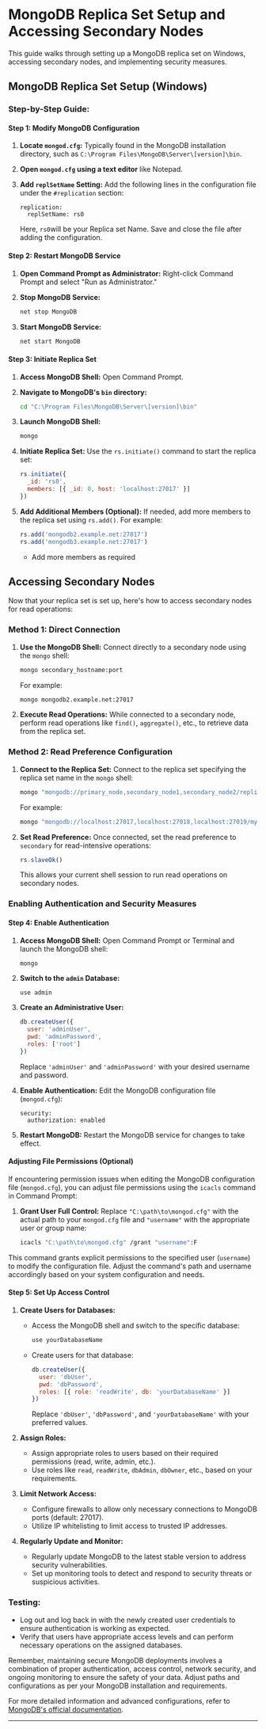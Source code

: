 # MongoDB Replica Set Setup and Accessing Secondary Nodes

This guide walks through setting up a MongoDB replica set on Windows, accessing secondary nodes, and implementing security measures.

## MongoDB Replica Set Setup (Windows)

### Step-by-Step Guide:

#### Step 1: Modify MongoDB Configuration

1. **Locate `mongod.cfg`:**
   Typically found in the MongoDB installation directory, such as `C:\Program Files\MongoDB\Server\[version]\bin`.

2. **Open `mongod.cfg` using a text editor** like Notepad.

3. **Add `replSetName` Setting:**
   Add the following lines in the configuration file under the `#replication` section:
   ```
   replication:
     replSetName: rs0
   ```
   Here, `rs0`will be your Replica set Name. Save and close the file after adding the configuration.

#### Step 2: Restart MongoDB Service

1. **Open Command Prompt as Administrator:**
   Right-click Command Prompt and select "Run as Administrator."

2. **Stop MongoDB Service:**
   ```bash
   net stop MongoDB
   ```

3. **Start MongoDB Service:**
   ```bash
   net start MongoDB
   ```

#### Step 3: Initiate Replica Set

1. **Access MongoDB Shell:**
   Open Command Prompt.

2. **Navigate to MongoDB's `bin` directory:**
   ```bash
   cd "C:\Program Files\MongoDB\Server\[version]\bin"
   ```

3. **Launch MongoDB Shell:**
   ```bash
   mongo
   ```

4. **Initiate Replica Set:**
   Use the `rs.initiate()` command to start the replica set:
   ```javascript
   rs.initiate({
     _id: 'rs0',
     members: [{ _id: 0, host: 'localhost:27017' }]
   })
   ```

5. **Add Additional Members (Optional):**
   If needed, add more members to the replica set using `rs.add()`. For example:
   ```javascript
   rs.add('mongodb2.example.net:27017')
   rs.add('mongodb3.example.net:27017')   
   ```
   - Add more members as required

## Accessing Secondary Nodes

Now that your replica set is set up, here's how to access secondary nodes for read operations:

### Method 1: Direct Connection

1. **Use the MongoDB Shell:**
   Connect directly to a secondary node using the `mongo` shell:
   ```bash
   mongo secondary_hostname:port
   ```
   For example:
   ```bash
   mongo mongodb2.example.net:27017
   ```

2. **Execute Read Operations:**
   While connected to a secondary node, perform read operations like `find()`, `aggregate()`, etc., to retrieve data from the replica set.

### Method 2: Read Preference Configuration

1. **Connect to the Replica Set:**
   Connect to the replica set specifying the replica set name in the `mongo` shell:
   ```bash
   mongo "mongodb://primary_node,secondary_node1,secondary_node2/replica_set_name"
   ```
   For example:
   ```bash
   mongo "mongodb://localhost:27017,localhost:27018,localhost:27019/myReplicaSet"
   ```

2. **Set Read Preference:**
   Once connected, set the read preference to `secondary` for read-intensive operations:
   ```javascript
   rs.slaveOk()
   ```

   This allows your current shell session to run read operations on secondary nodes.

### Enabling Authentication and Security Measures

#### Step 4: Enable Authentication

1. **Access MongoDB Shell:**
   Open Command Prompt or Terminal and launch the MongoDB shell:
   ```
   mongo
   ```

2. **Switch to the `admin` Database:**
   ```javascript
   use admin
   ```

3. **Create an Administrative User:**
   ```javascript
   db.createUser({
     user: 'adminUser',
     pwd: 'adminPassword',
     roles: ['root']
   })
   ```
   Replace `'adminUser'` and `'adminPassword'` with your desired username and password.

4. **Enable Authentication:**
   Edit the MongoDB configuration file (`mongod.cfg`):
   ```
   security:
     authorization: enabled
   ```

5. **Restart MongoDB:**
   Restart the MongoDB service for changes to take effect.

#### Adjusting File Permissions (Optional)

If encountering permission issues when editing the MongoDB configuration file (`mongod.cfg`), you can adjust file permissions using the `icacls` command in Command Prompt:

1. **Grant User Full Control:**
   Replace `"C:\path\to\mongod.cfg"` with the actual path to your `mongod.cfg` file and `"username"` with the appropriate user or group name:
   ```bash
   icacls "C:\path\to\mongod.cfg" /grant "username":F
   ```

This command grants explicit permissions to the specified user (`username`) to modify the configuration file. Adjust the command's path and username accordingly based on your system configuration and needs.

#### Step 5: Set Up Access Control

1. **Create Users for Databases:**

   - Access the MongoDB shell and switch to the specific database:
     ```javascript
     use yourDatabaseName
     ```
   - Create users for that database:
     ```javascript
     db.createUser({
       user: 'dbUser',
       pwd: 'dbPassword',
       roles: [{ role: 'readWrite', db: 'yourDatabaseName' }]
     })
     ```
     Replace `'dbUser'`, `'dbPassword'`, and `'yourDatabaseName'` with your preferred values.

2. **Assign Roles:**
   - Assign appropriate roles to users based on their required permissions (read, write, admin, etc.).
   - Use roles like `read`, `readWrite`, `dbAdmin`, `dbOwner`, etc., based on your requirements.

3. **Limit Network Access:**

   - Configure firewalls to allow only necessary connections to MongoDB ports (default: 27017).
   - Utilize IP whitelisting to limit access to trusted IP addresses.

4. **Regularly Update and Monitor:**

   - Regularly update MongoDB to the latest stable version to address security vulnerabilities.
   - Set up monitoring tools to detect and respond to security threats or suspicious activities.

### Testing:

- Log out and log back in with the newly created user credentials to ensure authentication is working as expected.
- Verify that users have appropriate access levels and can perform necessary operations on the assigned databases.

Remember, maintaining secure MongoDB deployments involves a combination of proper authentication, access control, network security, and ongoing monitoring to ensure the safety of your data. Adjust paths and configurations as per your MongoDB installation and requirements.

For more detailed information and advanced configurations, refer to [MongoDB's official documentation](https://docs.mongodb.com/manual/).

---
